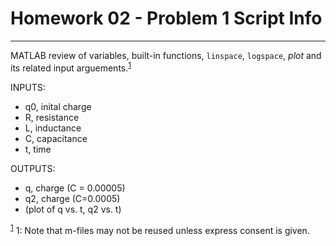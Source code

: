 # Homework 02 - Problem 1 Script Info
---
MATLAB review of variables, built-in functions, `linspace`, `logspace`, *plot* and its related input arguements.<sup>[1](#footnoteUno)</sup>    

INPUTS:
- q0, inital charge
- R, resistance
- L, inductance
- C, capacitance
- t, time

OUTPUTS:
- q, charge (C = 0.00005)
- q2, charge (C=0.0005)
- (plot of q vs. t, q2 vs. t)

<sup>[1](#footnoteUno)</sup>
<a name = "footnoteUno">1</a>: Note that m-files may not be reused unless express consent is given.
